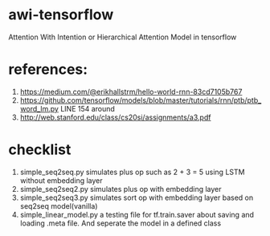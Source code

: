 # awi-tensorflow
Attention With Intention or Hierarchical Attention Model in tensorflow

# references:
1. https://medium.com/@erikhallstrm/hello-world-rnn-83cd7105b767
2. https://github.com/tensorflow/models/blob/master/tutorials/rnn/ptb/ptb_word_lm.py LINE 154 around
3. http://web.stanford.edu/class/cs20si/assignments/a3.pdf

# checklist
1. simple_seq2seq.py simulates plus op such as 2 + 3 = 5 using LSTM without embedding layer
2. simple_seq2seq2.py simulates plus op with embedding layer
3. simple_seq2seq3.py simulates sort op with embedding layer based on seq2seq model(vanilla)
4. simple_linear_model.py a testing file for tf.train.saver about saving and loading .meta file. And seperate the
    model in a defined class



